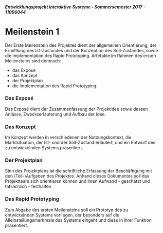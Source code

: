 ##### Entwicklungsprojekt Interaktive Systeme - Sommersemester 2017 - 11096044
# Meilenstein 1
Der Erste Meilenstein des Projektes dient der allgemeinen Orientierung, der Ermittlung des Ist-Zustandes und der Konzeption des Soll-Zustandes, sowie die Implementation des Rapid Prototyping.
Artefakte im Rahmen des ersten Meilensteins sind demnach:
* das Expose
* das Konzept
* der Projektplan
* die Implementation des Rapid Prototyping

### Das Exposé
Das Exposé dient der Zusammenfassung der Projektidee sowie dessen Anlässe, Zweckserläuterung und Aufbau der Idee.

### Das Konzept
Im Konzept werden in verschiedenen der Nutzungskontext, die Marktsituation, der Ist- und der Soll-Zustand erläutert, und ein Entwurf des zu entwickelnden Systems präsentiert.

### Der Projektplan
Sinn des Projektplans ist die schriftliche Erfassung der Beschäftigung mit den (Teil-)Aufgaben des Projektes. Anhand dieses Dokumentes soll das Projektteam sich orientieren können und ihren Aufwand - geschätzt und tatsächlich - festhalten.

### Das Rapid Prototyping
Zum Abgabe des ersten Meilensteins soll ein Prototyp des zu entwickelnden Systems vorliegen, der besonders auf die Alleinstellungsmerkmale des Systems eingeht und diese in ihrer Funktion präsentiert.